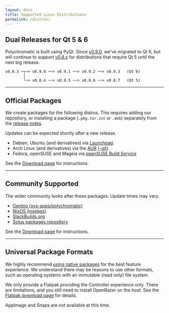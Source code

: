 ```yaml
---
layout: docs
title: Supported Linux Distributions
permalink: /distros/
---
```


## Dual Releases for Qt 5 & 6

Polychromatic is built using PyQt. Since [v0.9.0], we've migrated to Qt 6, but
will continue to support [v0.8.x] for distributions that require Qt 5 until
the next big release.

```
v0.8.3 ─┬─> v0.9.0 ──> v0.9.1 ──> v0.9.2 ──> v0.9.3   (Qt 6)
        │
        └─> v0.8.4 ──> v0.8.5 ──> v0.8.6 ──> v0.8.7   (Qt 5)
```

[v0.8.x]: https://github.com/polychromatic/polychromatic/tree/v0.8.x-backports
[v0.9.0]: https://github.com/polychromatic/polychromatic/releases/v0.9.0

---

## Official Packages

We create packages for the following distros. This requires adding our repository,
or installing a package (`.pkg.tar.zst` or `.deb`) separately from the [release notes].

Updates can be expected shortly after a new release.

* Debian, Ubuntu (and derivatives) via [Launchpad].
* Arch Linux (and derivatives) via the [AUR] [(-git)].
* Fedora, openSUSE and Mageia via [openSUSE Build Service](https://build.opensuse.org/package/show/hardware:razer/polychromatic)

See the [Download page] for instructions.

[Download page]: https://polychromatic.app/download/
[and derivatives]: https://polychromatic.app/download/

[AUR]: https://aur.archlinux.org/packages/polychromatic/
[(-git)]: https://aur.archlinux.org/packages/polychromatic-git/
[Launchpad]: https://launchpad.net/~polychromatic
[openSUSE Build Service]: https://build.opensuse.org/package/show/hardware:razer/polychromatic
[release notes]: https://github.com/polychromatic/polychromatic/releases

---

## Community Supported

The wider community looks after these packages. Update times may vary.

* [Gentoo (sys-apps/polychromatic)](https://packages.gentoo.org/packages/sys-apps/polychromatic)
* [NixOS (nixpkgs)](https://github.com/NixOS/nixpkgs/blob/master/pkgs/applications/misc/polychromatic/default.nix)
* [SlackBuilds.org](https://www.slackbuilds.org/repository/15.0/system/polychromatic/)
* [Solus packages repository](https://github.com/getsolus/packages/tree/main/packages/p/polychromatic)

See the [Download page] for instructions.

---

## Universal Package Formats

We highly recommend [using native packages](https://polychromatic.app/download/)
for the best feature experience. We understand there may be
reasons to use other formats, such as operating systems with an immutable (read only) file system.

We only provide a Flatpak providing the Controller experience only.
There are limitations, and you still need to install OpenRazer on the host.
See the [Flatpak download page] for details.

AppImage and Snaps are not available at this time.

[Flatpak download page]: https://polychromatic.app/download/flatpak/
